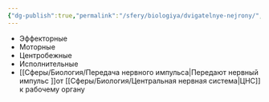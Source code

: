 ```yaml
---
{"dg-publish":true,"permalink":"/sfery/biologiya/dvigatelnye-nejrony/","tags":["Анатомия"]}
---
```


- Эффекторные
- Моторные
- Центробежные
- Исполнительные
- [[Сферы/Биология/Передача нервного импульса\|Передают нервный импульс ]]от [[Сферы/Биология/Центральная нервная система\|ЦНС]] к рабочему органу